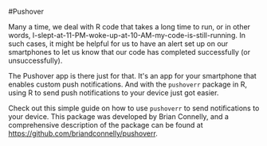 #Pushover

Many a time, we deal with R code that takes a long time to run, or in other words, I-slept-at-11-PM-woke-up-at-10-AM-my-code-is-still-running. In such cases, it might be helpful for us to have an alert set up on our smartphones to let us know that our code has completed successfully (or unsuccessfully).

The Pushover app is there just for that. It's an app for your smartphone that enables custom push notifications. And with the `pushoverr` package in R, using R to send push notifications to your device just got easier.

Check out this simple guide on how to use `pushoverr` to send notifications to your device. This package was developed by Brian Connelly, and a comprehensive description of the package can be found at https://github.com/briandconnelly/pushoverr.
